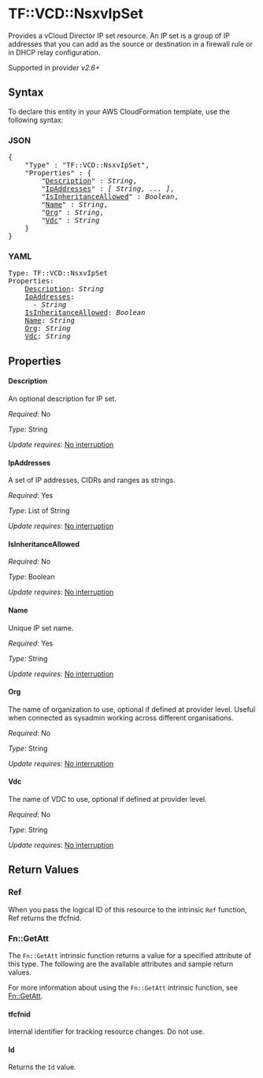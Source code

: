 # TF::VCD::NsxvIpSet

Provides a vCloud Director IP set resource. An IP set is a group of IP addresses that you can add as
  the source or destination in a firewall rule or in DHCP relay configuration.


Supported in provider *v2.6+*

## Syntax

To declare this entity in your AWS CloudFormation template, use the following syntax:

### JSON

<pre>
{
    "Type" : "TF::VCD::NsxvIpSet",
    "Properties" : {
        "<a href="#description" title="Description">Description</a>" : <i>String</i>,
        "<a href="#ipaddresses" title="IpAddresses">IpAddresses</a>" : <i>[ String, ... ]</i>,
        "<a href="#isinheritanceallowed" title="IsInheritanceAllowed">IsInheritanceAllowed</a>" : <i>Boolean</i>,
        "<a href="#name" title="Name">Name</a>" : <i>String</i>,
        "<a href="#org" title="Org">Org</a>" : <i>String</i>,
        "<a href="#vdc" title="Vdc">Vdc</a>" : <i>String</i>
    }
}
</pre>

### YAML

<pre>
Type: TF::VCD::NsxvIpSet
Properties:
    <a href="#description" title="Description">Description</a>: <i>String</i>
    <a href="#ipaddresses" title="IpAddresses">IpAddresses</a>: <i>
      - String</i>
    <a href="#isinheritanceallowed" title="IsInheritanceAllowed">IsInheritanceAllowed</a>: <i>Boolean</i>
    <a href="#name" title="Name">Name</a>: <i>String</i>
    <a href="#org" title="Org">Org</a>: <i>String</i>
    <a href="#vdc" title="Vdc">Vdc</a>: <i>String</i>
</pre>

## Properties

#### Description

An optional description for IP set.

_Required_: No

_Type_: String

_Update requires_: [No interruption](https://docs.aws.amazon.com/AWSCloudFormation/latest/UserGuide/using-cfn-updating-stacks-update-behaviors.html#update-no-interrupt)

#### IpAddresses

A set of IP addresses, CIDRs and ranges as strings.

_Required_: Yes

_Type_: List of String

_Update requires_: [No interruption](https://docs.aws.amazon.com/AWSCloudFormation/latest/UserGuide/using-cfn-updating-stacks-update-behaviors.html#update-no-interrupt)

#### IsInheritanceAllowed

_Required_: No

_Type_: Boolean

_Update requires_: [No interruption](https://docs.aws.amazon.com/AWSCloudFormation/latest/UserGuide/using-cfn-updating-stacks-update-behaviors.html#update-no-interrupt)

#### Name

Unique IP set name.

_Required_: Yes

_Type_: String

_Update requires_: [No interruption](https://docs.aws.amazon.com/AWSCloudFormation/latest/UserGuide/using-cfn-updating-stacks-update-behaviors.html#update-no-interrupt)

#### Org

The name of organization to use, optional if defined at provider level. Useful when connected as sysadmin working across different organisations.

_Required_: No

_Type_: String

_Update requires_: [No interruption](https://docs.aws.amazon.com/AWSCloudFormation/latest/UserGuide/using-cfn-updating-stacks-update-behaviors.html#update-no-interrupt)

#### Vdc

The name of VDC to use, optional if defined at provider level.

_Required_: No

_Type_: String

_Update requires_: [No interruption](https://docs.aws.amazon.com/AWSCloudFormation/latest/UserGuide/using-cfn-updating-stacks-update-behaviors.html#update-no-interrupt)

## Return Values

### Ref

When you pass the logical ID of this resource to the intrinsic `Ref` function, Ref returns the tfcfnid.

### Fn::GetAtt

The `Fn::GetAtt` intrinsic function returns a value for a specified attribute of this type. The following are the available attributes and sample return values.

For more information about using the `Fn::GetAtt` intrinsic function, see [Fn::GetAtt](https://docs.aws.amazon.com/AWSCloudFormation/latest/UserGuide/intrinsic-function-reference-getatt.html).

#### tfcfnid

Internal identifier for tracking resource changes. Do not use.

#### Id

Returns the <code>Id</code> value.

